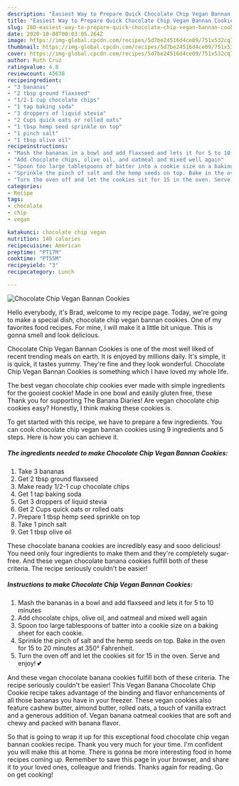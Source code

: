 ```yaml
---
description: "Easiest Way to Prepare Quick Chocolate Chip Vegan Bannan Cookies"
title: "Easiest Way to Prepare Quick Chocolate Chip Vegan Bannan Cookies"
slug: 280-easiest-way-to-prepare-quick-chocolate-chip-vegan-bannan-cookies
date: 2020-10-08T00:03:05.264Z
image: https://img-global.cpcdn.com/recipes/5d7be24516d4ce09/751x532cq70/chocolate-chip-vegan-bannan-cookies-recipe-main-photo.jpg
thumbnail: https://img-global.cpcdn.com/recipes/5d7be24516d4ce09/751x532cq70/chocolate-chip-vegan-bannan-cookies-recipe-main-photo.jpg
cover: https://img-global.cpcdn.com/recipes/5d7be24516d4ce09/751x532cq70/chocolate-chip-vegan-bannan-cookies-recipe-main-photo.jpg
author: Ruth Cruz
ratingvalue: 4.8
reviewcount: 45638
recipeingredient:
- "3 bananas"
- "2 tbsp ground flaxseed"
- "1/2-1 cup chocolate chips"
- "1 tap baking soda"
- "3 droppers of liquid stevia"
- "2 Cups quick oats or rolled oats"
- "1 tbsp hemp seed sprinkle on top"
- "1 pinch salt"
- "1 tbsp olive oil"
recipeinstructions:
- "Mash the bananas in a bowl and add flaxseed and lets it for 5 to 10 minutes"
- "Add chocolate chips, olive oil, and oatmeal and mixed well again"
- "Spoon too large tablespoons of batter into a cookie size on a baking sheet for each cookie."
- "Sprinkle the pinch of salt and the hemp seeds on top. Bake in the oven for 15 to 20 minutes at 350° Fahrenheit."
- "Turn the oven off and let the cookies sit for 15 in the oven. Serve and enjoy! 💕"
categories:
- Recipe
tags:
- chocolate
- chip
- vegan

katakunci: chocolate chip vegan 
nutrition: 140 calories
recipecuisine: American
preptime: "PT17M"
cooktime: "PT55M"
recipeyield: "3"
recipecategory: Lunch

---
```



![Chocolate Chip Vegan Bannan Cookies](https://img-global.cpcdn.com/recipes/5d7be24516d4ce09/751x532cq70/chocolate-chip-vegan-bannan-cookies-recipe-main-photo.jpg)

Hello everybody, it's Brad, welcome to my recipe page. Today, we're going to make a special dish, chocolate chip vegan bannan cookies. One of my favorites food recipes. For mine, I will make it a little bit unique. This is gonna smell and look delicious.

Chocolate Chip Vegan Bannan Cookies is one of the most well liked of recent trending meals on earth. It is enjoyed by millions daily. It's simple, it is quick, it tastes yummy. They're fine and they look wonderful. Chocolate Chip Vegan Bannan Cookies is something which I have loved my whole life.

The best vegan chocolate chip cookies ever made with simple ingredients for the gooiest cookie! Made in one bowl and easily gluten free, these Thank you for supporting The Banana Diaries! Are vegan chocolate chip cookies easy? Honestly, I think making these cookies is.


To get started with this recipe, we have to prepare a few ingredients. You can cook chocolate chip vegan bannan cookies using 9 ingredients and 5 steps. Here is how you can achieve it.

<!--inarticleads1-->

##### The ingredients needed to make Chocolate Chip Vegan Bannan Cookies:

1. Take 3 bananas
1. Get 2 tbsp ground flaxseed
1. Make ready 1/2-1 cup chocolate chips
1. Get 1 tap baking soda
1. Get 3 droppers of liquid stevia
1. Get 2 Cups quick oats or rolled oats
1. Prepare 1 tbsp hemp seed sprinkle on top
1. Take 1 pinch salt
1. Get 1 tbsp olive oil


These chocolate banana cookies are incredibly easy and sooo delicious! You need only four ingredients to make them and they&#39;re completely sugar-free. And these vegan chocolate banana cookies fulfill both of these criteria. The recipe seriously couldn&#39;t be easier! 

<!--inarticleads2-->

##### Instructions to make Chocolate Chip Vegan Bannan Cookies:

1. Mash the bananas in a bowl and add flaxseed and lets it for 5 to 10 minutes
1. Add chocolate chips, olive oil, and oatmeal and mixed well again
1. Spoon too large tablespoons of batter into a cookie size on a baking sheet for each cookie.
1. Sprinkle the pinch of salt and the hemp seeds on top. Bake in the oven for 15 to 20 minutes at 350° Fahrenheit.
1. Turn the oven off and let the cookies sit for 15 in the oven. Serve and enjoy! 💕


And these vegan chocolate banana cookies fulfill both of these criteria. The recipe seriously couldn&#39;t be easier! This Vegan Banana Chocolate Chip Cookie recipe takes advantage of the binding and flavor enhancements of all those bananas you have in your freezer. These vegan cookies also feature cashew butter, almond butter, rolled oats, a touch of vanilla extract and a generous addition of. Vegan banana oatmeal cookies that are soft and chewy and packed with banana flavor. 

So that is going to wrap it up for this exceptional food chocolate chip vegan bannan cookies recipe. Thank you very much for your time. I'm confident you will make this at home. There is gonna be more interesting food in home recipes coming up. Remember to save this page in your browser, and share it to your loved ones, colleague and friends. Thanks again for reading. Go on get cooking!
